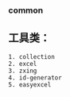 ### common

## 工具类：
    1. collection
    2. excel
    3. zxing
    4. id-generator
    5. easyexcel